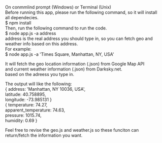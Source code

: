 On conmmlind prompt (Windows) or Terminal (Unix) <br>
Before running this app, please run the following command, so it will install all dependecies.<br> 
$ npm install <br>
Then, run the following command to run the code.<br>
$ node app.js -a address <br>
address is the real address you should type in, so you can fetch geo and weather info based on this address. <br>
For example: <br>
$ node app.js -a 'Times Square, Manhattan, NY, USA' <br>

It will fetch the geo location information (.json) from Google Map API <br>
and current weather information (.json) from Darksky.net. <br>
based on the adreess you type in.

The output will like the following: <br>
{ address: 'Manhattan, NY 10036, USA', <br>
  latitude: 40.758895, <br>
  longitude: -73.985131 } <br>
{ temperature: 74.27, <br>
  apparent_temperature: 74.63, <br>
  pressure: 1015.74, <br>
  humidity: 0.69 }   <br>
  
  Feel free to revise the geo.js and weather.js so these funciton can return/fetch the information you want.
  

